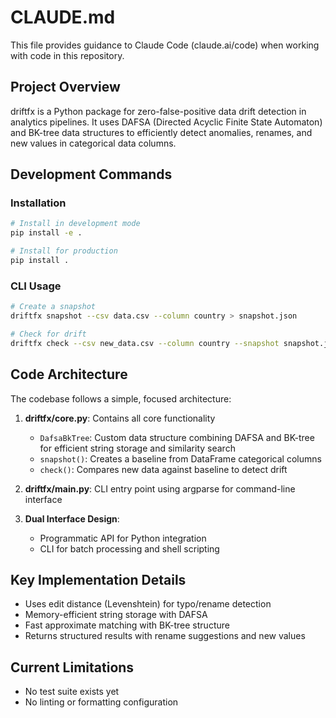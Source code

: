 # CLAUDE.md

This file provides guidance to Claude Code (claude.ai/code) when working with code in this repository.

## Project Overview

driftfx is a Python package for zero-false-positive data drift detection in analytics pipelines. It uses DAFSA (Directed Acyclic Finite State Automaton) and BK-tree data structures to efficiently detect anomalies, renames, and new values in categorical data columns.

## Development Commands

### Installation
```bash
# Install in development mode
pip install -e .

# Install for production
pip install .
```

### CLI Usage
```bash
# Create a snapshot
driftfx snapshot --csv data.csv --column country > snapshot.json

# Check for drift
driftfx check --csv new_data.csv --column country --snapshot snapshot.json
```

## Code Architecture

The codebase follows a simple, focused architecture:

1. **driftfx/core.py**: Contains all core functionality
   - `DafsaBkTree`: Custom data structure combining DAFSA and BK-tree for efficient string storage and similarity search
   - `snapshot()`: Creates a baseline from DataFrame categorical columns
   - `check()`: Compares new data against baseline to detect drift

2. **driftfx/__main__.py**: CLI entry point using argparse for command-line interface

3. **Dual Interface Design**: 
   - Programmatic API for Python integration
   - CLI for batch processing and shell scripting

## Key Implementation Details

- Uses edit distance (Levenshtein) for typo/rename detection
- Memory-efficient string storage with DAFSA
- Fast approximate matching with BK-tree structure
- Returns structured results with rename suggestions and new values

## Current Limitations

- No test suite exists yet
- No linting or formatting configuration